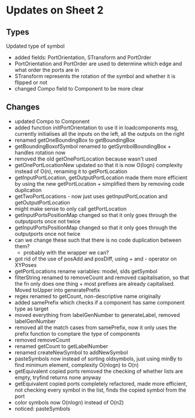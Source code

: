Updates on Sheet 2
=========
Types
-------
Updated type of symbol
- added fields: PortOrientation, STransform and PortOrder
- PortOrientation and PortOrder are used to determine which edge and what order the ports are in
- STransform represents the rotation of the symbol and whether it is flipped or not
- changed Compo field to Component to be more clear

Changes
-------
- updated Compo to Component
- added function initPortOrientation to use it in loadcomponents msg, currently initialises all the inputs on the left, all the outputs on the right
- renamed getOneBoundingBox to getBoundingBox
- getBoundingBoxofSymbol renamed to getSymbolBoundingBox + handles rotation now
- removed the old getOnePortLocation because wasn't used
- getOnePortLocationNew updated so that it is now O(logn) complexity instead of O(n), renaming it to getPortLocation
- getInputPortLocation, getOutputPortLocation made them more efficient by using the new getPortLocation + simplified them by removing code duplication
- getTwoPortLocations - now just uses getInputPortLocation and getOutputPortLocation
- might make sense to only call getPortLocation
- getInputPortsPositionMap changed so that it only goes through the outputports once not twice
- getInputPortsPositionMap changed so that it only goes through the outputports once not twice
- can we change these such that there is no code duplication between them?
	- probably with the wrapper we can?
- got rid of the use of posAdd and posDiff, using + and - operator on XYPoses
- getPortLocations rename variables: model, sIds getSymbol
- filterString renamed to removeCount and removed capitalisation, so that the fn only does one thing + most prefixes are already capitalised. Moved toUpper into generatePrefix
- regex renamed to getCount, non-descriptive name originally
- added samePrefix which checks if a component has same component type as target
- moved everything from labelGenNumber to generateLabel, removed labelGenNumber
- removed all the match cases from samePrefix, now it only uses the prefix function to comptare the type of components
- removed removeCount
- renamed getCount to getLabelNumber
- renamed createNewSymbol to addNewSymbol
- pasteSymbols now instead of sorting oldsymbols, just using minBy to find minimum element, complexity O(nlogn) to O(n)
- getEquivalent copied ports removed the checking of whether lists are empty, tryfind returns none anyway
- getEquivalent copied ports completely refactored, made more efficient, not checking every symbol in the list, finds the copied symbol from the port
- color symbols now O(nlogn) instead of O(n2)
- noticed: pasteSymbols



